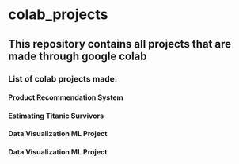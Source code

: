 # colab_projects

## This repository contains all projects that are made through google colab

### List of colab projects made:
#### Product Recommendation System
#### Estimating Titanic Survivors 
#### Data Visualization ML Project
#### 
#### Data Visualization ML Project

